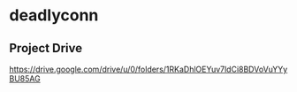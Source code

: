 # deadlyconn

## Project Drive
https://drive.google.com/drive/u/0/folders/1RKaDhlOEYuv7ldCi8BDVoVuYYyBU85AG
